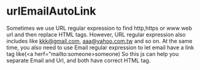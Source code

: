 # urlEmailAutoLink
Sometimes we use URL regular expression to find http,https or www web url and then replace HTML tags.
However, URL regular expression also includes like kkk@gmail.com, aaa@yahoo.com.tw and so on.
At the same time, you also need to use Email regular expression to let email have a link tag like(<a herf="mailto:someone>someone</a>)
So this js can help you separate Email and Url, and both have correct HTML tag.

